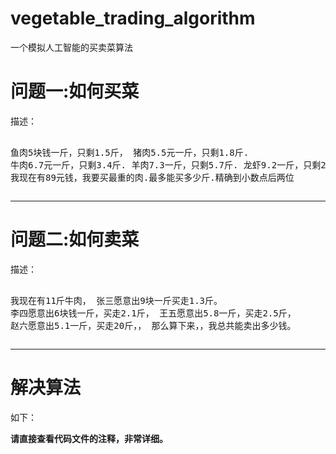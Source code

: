 # vegetable_trading_algorithm
一个模拟人工智能的买卖菜算法

<h1>问题一:如何买菜</h1>
<pre>
描述：

鱼肉5块钱一斤，只剩1.5斤，
猪肉5.5元一斤，只剩1.8斤.
牛肉6.7元一斤，只剩3.4斤.
羊肉7.3一斤，只剩5.7斤.
龙虾9.2一斤，只剩20斤.
我现在有89元钱，我要买最重的肉.最多能买多少斤.精确到小数点后两位
</pre>
<hr/>


<h1>问题二:如何卖菜</h1>
<pre>
描述：

我现在有11斤牛肉，
张三愿意出9块一斤买走1.3斤。
李四愿意出6块钱一斤，买走2.1斤，
王五愿意出5.8一斤，买走2.5斤，
赵六愿意出5.1一斤，买走20斤，，
那么算下来，，我总共能卖出多少钱。
</pre>
<hr/>


<h1>解决算法</h1>

如下：

<pre>
<b>请直接查看代码文件的注释，非常详细。</b>
</pre>
